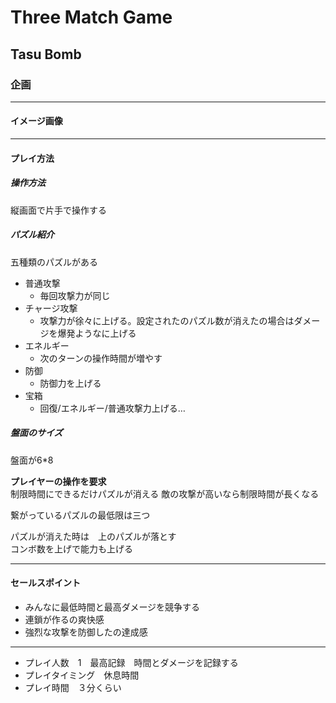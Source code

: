 # Three Match Game

## Tasu Bomb

### 企画

---
#### イメージ画像

---
#### プレイ方法

##### 操作方法 　　
縦画面で片手で操作する

##### パズル紹介
五種類のパズルがある
- 普通攻撃 
    - 毎回攻撃力が同じ
- チャージ攻撃 
    - 攻撃力が徐々に上げる。設定されたのパズル数が消えたの場合はダメージを爆発ようなに上げる
- エネルギー 
    - 次のターンの操作時間が増やす
- 防御 
    - 防御力を上げる
- 宝箱 
    - 回復/エネルギー/普通攻撃力上げる…

##### 盤面のサイズ
盤面が6*8

**プレイヤーの操作を要求**  
制限時間にできるだけパズルが消える
敵の攻撃が高いなら制限時間が長くなる


繋がっているパズルの最低限は三つ

パズルが消えた時は　上のパズルが落とす  
コンボ数を上げで能力も上げる  


---

#### セールスポイント
- みんなに最低時間と最高ダメージを競争する
- 連鎖が作るの爽快感
- 強烈な攻撃を防御したの達成感

---

- プレイ人数　1　最高記録　時間とダメージを記録する
- プレイタイミング　休息時間
- プレイ時間　３分くらい
<!-- `コントロールできる`左右方向でスライドして場所を選ぶ。  
`コントロールできる`上下方向でスライドしてパズルを回す   -->
<!-- 毎回の時ランダムなパズルが出る  
`(33.3%)コントロールできない`二つの選択肢がある  
~~`コントロールできる`上下の方向で選択肢を選ぶ~~ -->
<!-- ~~チームの組み合わせによって攻撃力と防御力が違いになる。~~ -->